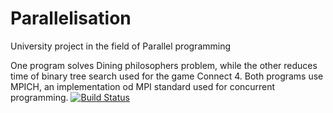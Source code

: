 # Parallelisation
University project in the field of Parallel programming

One program solves Dining philosophers problem, while the other reduces time of binary tree search used for the game Connect 4. Both programs use MPICH, an implementation od MPI standard used for concurrent programming.
[![Build Status](https://semaphoreci.com/api/v1/coldwarrior5/concurrent-computing/branches/master/shields_badge.svg)](https://semaphoreci.com/coldwarrior5/concurrent-computing)
